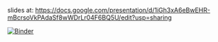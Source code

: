 slides at: https://docs.google.com/presentation/d/1iGh3xA6eBwEHR-mBcrsoVkPAdaSf8wWDrLr04F6BQ5U/edit?usp=sharing

[![Binder](https://mybinder.org/badge_logo.svg)](https://mybinder.org/v2/gh/safarist/ML-CSC-tutorial/master)
